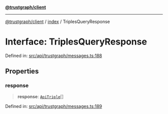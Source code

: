 [**@trustgraph/client**](../../README.md)

***

[@trustgraph/client](../../README.md) / [index](../README.md) / TriplesQueryResponse

# Interface: TriplesQueryResponse

Defined in: [src/api/trustgraph/messages.ts:188](https://github.com/trustgraph-ai/trustgraph-ts-client/blob/24d0d0886a310c1fecf9e6fc95cd3a24cf32c92e/src/api/trustgraph/messages.ts#L188)

## Properties

### response

> **response**: [`ApiTriple`](ApiTriple.md)[]

Defined in: [src/api/trustgraph/messages.ts:189](https://github.com/trustgraph-ai/trustgraph-ts-client/blob/24d0d0886a310c1fecf9e6fc95cd3a24cf32c92e/src/api/trustgraph/messages.ts#L189)

